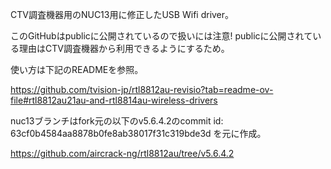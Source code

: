 CTV調査機器用のNUC13用に修正したUSB Wifi driver。

このGitHubはpublicに公開されているので扱いには注意!
publicに公開されている理由はCTV調査機器から利用できるようにするため。

使い方は下記のREADMEを参照。

https://github.com/tvision-jp/rtl8812au-revisio?tab=readme-ov-file#rtl8812au21au-and-rtl8814au-wireless-drivers

nuc13ブランチはfork元の以下のv5.6.4.2のcommit id: 63cf0b4584aa8878b0fe8ab38017f31c319bde3d を元に作成。

https://github.com/aircrack-ng/rtl8812au/tree/v5.6.4.2

